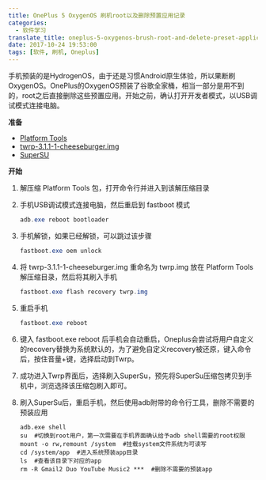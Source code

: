 ```yaml
---
title: OnePlus 5 OxygenOS 刷机root以及删除预置应用记录
categories:
  - 软件学习
translate_title: oneplus-5-oxygenos-brush-root-and-delete-preset-application-records
date: 2017-10-24 19:53:00
tags: [软件, 刷机, Oneplus]
---
```


手机预装的是HydrogenOS，由于还是习惯Android原生体验，所以果断刷OxygenOS。OnePlus的OxygenOS预装了谷歌全家桶，相当一部分是用不到的，root之后直接删除这些预置应用。开始之前，确认打开开发者模式，以USB调试模式连接电脑。

**准备**

- [Platform Tools](https://dl.google.com/android/repository/platform-tools-latest-windows.zip)
- [twrp-3.1.1-1-cheeseburger.img](https://dl.twrp.me/cheeseburger/twrp-3.1.1-1-cheeseburger.img.html)
- [SuperSU](https://s3-us-west-2.amazonaws.com/supersu/download/zip/SuperSU-v2.82-201705271822.zip)

**开始**

1. 解压缩 Platform Tools 包，打开命令行并进入到该解压缩目录

2. 手机USB调试模式连接电脑，然后重启到 fastboot 模式

   ```Powershell
   adb.exe reboot bootloader
   ```

3. 手机解锁，如果已经解锁，可以跳过该步骤

   ```Powershell
   fastboot.exe oem unlock
   ```

4. 将 twrp-3.1.1-1-cheeseburger.img 重命名为 twrp.img  放在 Platform Tools 解压缩目录，然后将其刷入手机

   ```Powershell
   fastboot.exe flash recovery twrp.img
   ```

5. 重启手机

   ```Powershell
   fastboot.exe reboot
   ```

6. 键入 fastboot.exe reboot 后手机会自动重启，Oneplus会尝试将用户自定义的recovery替换为系统默认的，为了避免自定义recovery被还原，键入命令后，按住音量+键，选择启动到Twrp。

7. 成功进入Twrp界面后，选择刷入SuperSu，预先将SuperSu压缩包拷贝到手机中，浏览选择该压缩包刷入即可。

8. 刷入SuperSu后，重启手机，然后使用adb附带的命令行工具，删除不需要的预装应用

   ```shell
   adb.exe shell
   su  #切换到root用户，第一次需要在手机界面确认给予adb shell需要的root权限
   mount -o rw,remount /system  #挂载system文件系统为可读写
   cd /system/app  #进入系统预装app目录
   ls  #查看该目录下对应的app
   rm -R Gmail2 Duo YouTube Music2 ***  #删除不需要的预装app 
   ```

